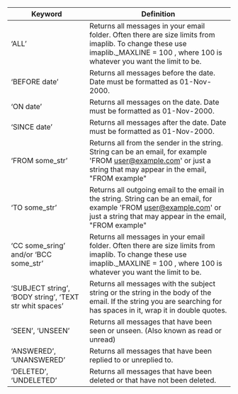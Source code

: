 | **Keyword**                                             | **Definition**                                               |
| ------------------------------------------------------- | ------------------------------------------------------------ |
| ‘ALL’                                                   | Returns all messages in your email folder. Often there are size  limits from imaplib. To change these use imaplib._MAXLINE = 100 , where 100  is whatever you want the limit to be. |
| ‘BEFORE date’                                           | Returns all messages before the date. Date must be formatted as  01-Nov-2000. |
| ‘ON date’                                               | Returns all messages on the date. Date must be formatted as  01-Nov-2000. |
| ‘SINCE date’                                            | Returns all messages after the date. Date must be formatted as  01-Nov-2000. |
| ‘FROM some_str’                                         | Returns all from the sender in the string. String can be an email,  for example 'FROM user@example.com' or just a string that may appear in the  email, "FROM example" |
| ‘TO some_str’                                           | Returns all outgoing email to the email in the string. String can  be an email, for example 'FROM user@example.com' or just a string that may  appear in the email, "FROM example" |
| ‘CC some_sring’ and/or ‘BCC some_str’                   | Returns all messages in your email folder. Often there are size  limits from imaplib. To change these use imaplib._MAXLINE = 100 , where 100  is whatever you want the limit to be. |
| ‘SUBJECT string’, ‘BODY string’, ‘TEXT str whit spaces’ | Returns all messages with the subject string or the string in the  body of the email. If the string you are searching for has spaces in it, wrap  it in double quotes. |
| ‘SEEN’, ‘UNSEEN’                                        | Returns all messages that have been seen or unseen. (Also known as  read or unread) |
| ‘ANSWERED’, ‘UNANSWERED’                                | Returns all messages that have been replied to or unreplied to. |
| ‘DELETED’, ‘UNDELETED’                                  | Returns all messages that have been deleted or that have not been  deleted. |

 